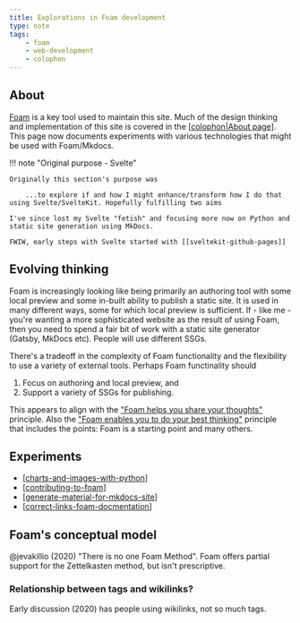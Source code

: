 ```yaml
---
title: Explorations in Foam development
type: note
tags:
    - foam
    - web-development
    - colophon
---
```




## About

[Foam](https://foambubble.github.io/foam/) is a key tool used to maintain this site. Much of the design thinking and implementation of this site is covered in the [[colophon|About page]]. This page now documents experiments with various technologies that might be used with Foam/Mkdocs.

!!! note "Original purpose - Svelte" 

    Originally this section's purpose was 
    
        ...to explore if and how I might enhance/transform how I do that using Svelte/SvelteKit. Hopefully fulfilling two aims

    I've since lost my Svelte "fetish" and focusing more now on Python and static site generation using MkDocs.

    FWIW, early steps with Svelte started with [[sveltekit-github-pages]]

## Evolving thinking

Foam is increasingly looking like being primarily an authoring tool with some local preview and some in-built ability to publish a static site. It is used in many different ways, some for which local preview is sufficient. If - like me - you're wanting a more sophisticated website as the result of using Foam, then you need to spend a fair bit of work with a static site generator (Gatsby, MkDocs etc). People will use different SSGs.

There's a tradeoff in the complexity of Foam functionality and the flexibility to use a variety of external tools. Perhaps Foam functinality should

1. Focus on authoring and local preview, and
2. Support a variety of SSGs for publishing.

This appears to align with the ["Foam helps you share your thoughts"](https://foambubble.github.io/foam/principles#foam-helps-you-share-your-thoughts-with-the-world) principle. Also the ["Foam enables you to do your best thinking"](https://foambubble.github.io/foam/principles#foam-enables-you-to-do-your-best-thinking) principle that includes the points: Foam is a starting point and many others.

## Experiments

- [[charts-and-images-with-python]]
- [[contributing-to-foam]]
- [[generate-material-for-mkdocs-site]]
- [[correct-links-foam-docmentation]]

## Foam's conceptual model

@jevakillio (2020) "There is no one Foam Method". Foam offers partial support for the Zettelkasten method, but isn't prescriptive.

### Relationship between tags and wikilinks?

Early discussion (2020) has people using wikilinks, not so much tags.

[//begin]: # "Autogenerated link references for markdown compatibility"
[colophon|About page]: ../../../colophon/colophon "About (Colophon)"
[charts-and-images-with-python]: charts-and-images-with-python "Charts and images with Python"
[contributing-to-foam]: contributing-to-foam "Contributing to Foam"
[generate-material-for-mkdocs-site]: generate-material-for-mkdocs-site "Generate material for MkDocs site"
[correct-links-foam-docmentation]: correct-links-foam-docmentation "Correct links to Foam documentation"
[//end]: # "Autogenerated link references"